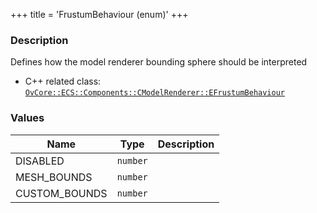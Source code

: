 +++
title = 'FrustumBehaviour (enum)'
+++

### Description
Defines how the model renderer bounding sphere should be interpreted

- C++ related class: [`OvCore::ECS::Components::CModelRenderer::EFrustumBehaviour`](https://github.com/adriengivry/Overload/blob/eca3eeecbcc81013c5d23eaed903813d7547ecb0/Sources/Overload/OvCore/include/OvCore/ECS/Components/CModelRenderer.h#L27)

### Values
|Name|Type|Description|
|-|-|-|
|DISABLED|`number`||
|MESH_BOUNDS|`number`||
|CUSTOM_BOUNDS|`number`||
